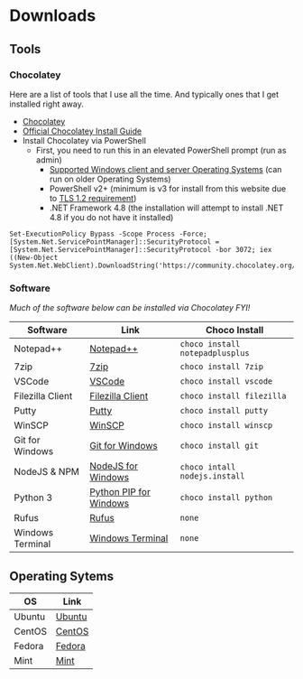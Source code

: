 # Downloads

## Tools

### Chocolatey

Here are a list of tools that I use all the time. And typically ones that I get installed right away.

* [Chocolatey](https://chocolatey.org/install)
* [Official Chocolatey Install Guide](https://chocolatey.org/install)
* Install Chocolatey via PowerShell
    * First, you need to run this in an elevated PowerShell prompt (run as admin)
        * [Supported Windows client and server Operating Systems](https://docs.chocolatey.org/en-us/chocolatey-components-dependencies-and-support-lifecycle#supported-windows-versions) (can run on older Operating Systems)
        * PowerShell v2+ (minimum is v3 for install from this website due to [TLS 1.2 requirement](https://chocolatey.org/blog/remove-support-for-old-tls-versions))
        * .NET Framework 4.8 (the installation will attempt to install .NET 4.8 if you do not have it installed)

```
Set-ExecutionPolicy Bypass -Scope Process -Force; [System.Net.ServicePointManager]::SecurityProtocol = [System.Net.ServicePointManager]::SecurityProtocol -bor 3072; iex ((New-Object System.Net.WebClient).DownloadString('https://community.chocolatey.org/install.ps1'))
```

### Software

_Much of the software below can be installed via Chocolatey FYI!_

| Software | Link | Choco Install |
| -------- | -------- | ------ |
| Notepad++ | [Notepad++](https://notepad-plus-plus.org/downloads/) | `choco install notepadplusplus` |
| 7zip | [7zip](https://www.7-zip.org/download.html) | `choco install 7zip` |
| VSCode | [VSCode](https://code.visualstudio.com/download) | `choco install vscode` |
| Filezilla Client | [Filezilla Client](https://filezilla-project.org/download.php) | `choco install filezilla` |
| Putty | [Putty](https://www.putty.org/) | `choco install putty` |
| WinSCP | [WinSCP](https://winscp.net/eng/download.php) | `choco install winscp` |
| Git for Windows | [Git for Windows](https://git-scm.com/download/win) | `choco install git` |
| NodeJS & NPM | [NodeJS for Windows](https://nodejs.org/en/download) | `choco intall nodejs.install` |
| Python 3 | [Python PIP for Windows](https://docs.python-guide.org/starting/install3/win/#install3-windows) | `choco install python` |
| Rufus | [Rufus](https://rufus.ie/en/) | `none` |
| Windows Terminal | [Windows Terminal](https://apps.microsoft.com/detail/windows-terminal/9N0DX20HK701?hl=en-us&gl=US) | `none` |

## Operating Sytems

| OS | Link |
| -------- | -------- |
| Ubuntu | [Ubuntu](https://ubuntu.com/download/server) |
| CentOS | [CentOS](https://www.centos.org/download/) |
| Fedora | [Fedora](https://fedoraproject.org/workstation/download/) |
| Mint | [Mint](https://www.linuxmint.com/download.php) |